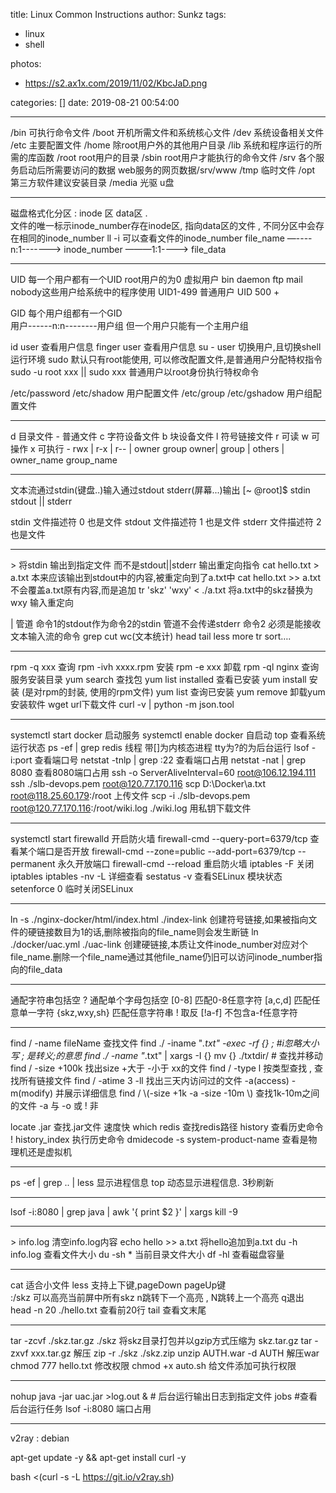title: Linux Common Instructions
author: Sunkz
tags:
  - linux
  - shell

photos:

  - https://s2.ax1x.com/2019/11/02/KbcJaD.png

categories: []
date: 2019-08-21 00:54:00

------

/bin  可执行命令文件
/boot 开机所需文件和系统核心文件
/dev 系统设备相关文件
/etc  主要配置文件
/home 除root用户外的其他用户目录
/lib 系统和程序运行的所需的库函数
/root root用户的目录
/sbin  root用户才能执行的命令文件
/srv 各个服务启动后所需要访问的数据 web服务的网页数据/srv/www
/tmp 临时文件
/opt 第三方软件建议安装目录
/media  光驱 u盘

------

磁盘格式化分区 : inode 区  data区  .  
文件的唯一标示inode_number存在inode区, 指向data区的文件 , 
不同分区中会存在相同的inode_number
ll -i 可以查看文件的inode_number
file_name —----n:1-------> inode_number ———1:1---—> file_data

------

UID 每一个用户都有一个UID 
root用户的为0
虚拟用户 bin daemon ftp mail nobody这些用户给系统中的程序使用  UID1-499
普通用户 UID 500 + 

GID 每个用户组都有一个GID  
用户------n:n--------用户组  但一个用户只能有一个主用户组

id user 查看用户信息 
finger user 查看用户信息
su - user 切换用户,且切换shell运行环境
sudo 默认只有root能使用, 可以修改配置文件,是普通用户分配特权指令
sudo -u root xxx  || sudo xxx  普通用户以root身份执行特权命令

/etc/password   /etc/shadow  用户配置文件
/etc/group   /etc/gshadow  用户组配置文件

------

d 目录文件 - 普通文件  c 字符设备文件 b 块设备文件 l 符号链接文件
r 可读  w 可操作  x 可执行
\-  rwx  |  r-x       |   r--       |           owner             group
owner|  group  | others |     owner_name   group_name

------

文本流通过stdin(键盘..)输入通过stdout stderr(屏幕...)输出
[~ @root]$  stdin
stdout  || stderr

stdin  文件描述符 0    也是文件
stdout 文件描述符 1  也是文件
stderr 文件描述符 2   也是文件

------

\> 将stdin 输出到指定文件 而不是stdout||stderr   输出重定向指令
cat hello.txt > a.txt 本来应该输出到stdout中的内容,被重定向到了a.txt中
cat hello.txt >> a.txt  不会覆盖a.txt原有内容,而是追加
tr 'skz' 'wxy' <  ./a.txt 将a.txt中的skz替换为wxy   输入重定向

| 管道 命令1的stdout作为命令2的stdin    管道不会传递stderr
命令2 必须是能接收文本输入流的命令  grep cut wc(文本统计) head tail  less more tr sort….

------

rpm -q xxx  查询
rpm -ivh xxxx.rpm  安装
rpm -e xxx  卸载
rpm -ql nginx 查询服务安装目录
yum search 查找包
yum list installed 查看已安装
yum install 安装   (是对rpm的封装, 使用的rpm文件)
yum list 查询已安装
yum remove 卸载yum安装软件 
wget url下载文件
curl -v | python -m json.tool

------

systemctl start docker 启动服务
systemctl enable docker 自启动
top 查看系统运行状态
ps -ef | grep redis 线程  带[]为内核态进程 tty为?的为后台运行
lsof -i:port 查看端口号
netstat -tnlp | grep :22 查看端口占用
netstat -nat | grep 8080  查看8080端口占用
ssh -o ServerAliveInterval=60 root@106.12.194.111
ssh  ./slb-devops.pem root@120.77.170.116
scp D:\\Docker\a.txt root@118.25.60.179:/root 上传文件
scp  -i  ./slb-devops.pem root@120.77.170.116:/root/wiki.log  ./wiki.log 用私钥下载文件

------

systemctl start firewalld 开启防火墙
firewall-cmd --query-port=6379/tcp  查看某个端口是否开放
firewall-cmd --zone=public --add-port=6379/tcp --permanent  永久开放端口 
firewall-cmd --reload  重启防火墙
iptables -F 关闭iptables
iptables -nv -L 详细查看
sestatus -v 查看SELinux 模块状态
setenforce 0 临时关闭SELinux

------

ln -s ./nginx-docker/html/index.html  ./index-link 创建符号链接,如果被指向文件的硬链接数目为1的话,删除被指向的file_name则会发生断链
ln ./docker/uac.yml ./uac-link   创建硬链接,本质让文件inode_number对应对个file_name.删除一个file_name通过其他file_name仍旧可以访问inode_number指向的file_data

------

通配字符串包括空
?  通配单个字母包括空
[0-8] 匹配0-8任意字符
[a,c,d] 匹配任意单一字符
{skz,wxy,sh} 匹配任意字符串
! 取反
[!a-f] 不包含a-f任意字符

------

find / -name fileName 查找文件
find ./ -iname "*.txt" -exec -rf {} \;  #i忽略大小写 \; 是转义;的意思
find ./ -name "*.txt" | xargs -I {} mv {} ./txtdir/ # 查找并移动
find / -size  +100k  找出size +大于 -小于  xx的文件
find / -type l 按类型查找 , 查找所有链接文件
find / -atime 3 -ll 找出三天内访问过的文件  -a(access) -m(modify)  并展示详细信息
find / \\(-size +1k -a -size -10m \\) 查找1k-10m之间的文件 -a 与  -o 或 ! 非

locate .jar  查找.jar文件 速度快 
which redis  查找redis路径
history 查看历史命令
! history_index  执行历史命令
dmidecode -s system-product-name  查看是物理机还是虚拟机

------

ps -ef | grep .. | less  显示进程信息
top 动态显示进程信息. 3秒刷新 

------

lsof -i:8080 | grep java | awk '{ print $2 }' | xargs kill -9 

------

\> info.log 清空info.log内容
echo hello >> a.txt 将hello追加到a.txt
du -h info.log 查看文件大小
du -sh * 当前目录文件大小
df -hl 查看磁盘容量

------

cat 适合小文件
less 支持上下键,pageDown pageUp键  
       :/skz 可以高亮当前屏中所有skz     n跳转下一个高亮 , N跳转上一个高亮  q退出
head -n 20  ./hello.txt  查看前20行
tail 查看文末尾

------

tar -zcvf ./skz.tar.gz ./skz 将skz目录打包并以gzip方式压缩为 skz.tar.gz
tar -zxvf xxx.tar.gz 解压
zip -r ./skz ./skz.zip
unzip AUTH.war -d AUTH 解压war
chmod 777 hello.txt 修改权限 
chmod +x auto.sh 给文件添加可执行权限

------

nohup java -jar uac.jar >log.out &  # 后台运行输出日志到指定文件
jobs #查看后台运行任务
lsof -i:8080 端口占用

-------

v2ray : debian

apt-get update -y && apt-get install curl -y

bash <(curl -s -L https://git.io/v2ray.sh)